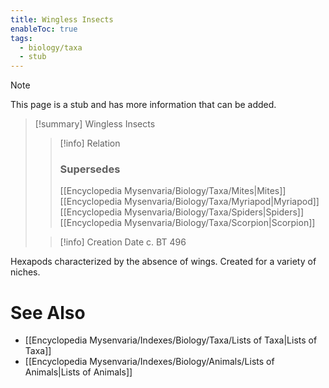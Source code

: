 ```yaml
---
title: Wingless Insects
enableToc: true
tags:
  - biology/taxa
  - stub
---
```


> [!note]
> This page is a stub and has more information that can be added.

> [!summary] Wingless Insects
> > [!info] Relation
> > ### Supersedes 
> > [[Encyclopedia Mysenvaria/Biology/Taxa/Mites|Mites]]
> > [[Encyclopedia Mysenvaria/Biology/Taxa/Myriapod|Myriapod]]
> > [[Encyclopedia Mysenvaria/Biology/Taxa/Spiders|Spiders]]
> > [[Encyclopedia Mysenvaria/Biology/Taxa/Scorpion|Scorpion]]
>
> > [!info] Creation Date
> > c. BT 496

Hexapods characterized by the absence of wings. Created for a variety of niches.

# See Also
- [[Encyclopedia Mysenvaria/Indexes/Biology/Taxa/Lists of Taxa|Lists of Taxa]]
- [[Encyclopedia Mysenvaria/Indexes/Biology/Animals/Lists of Animals|Lists of Animals]]
